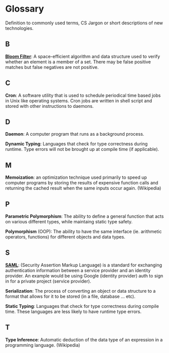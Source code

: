 # Glossary
Definition to commonly used terms, CS Jargon or short descriptions of new technologies.

## B
**[Bloom Filter](https://en.wikipedia.org/wiki/Bloom_filter)**: A space-efficient algorithm and data structure used to verify whether an element is a member of a set. There may be false positive matches but false negatives are not positive.

## C

**Cron**: A software utility that is used to schedule periodical time based jobs in Unix like operating systems. Cron jobs are written in shell script and stored with other instructions to daemons.

## D

**Daemon**: A computer program that runs as a background process.

**Dynamic Typing**: Languages that check for type correctness during runtime. Type errors will not be brought up at compile time (if applicable).

## M

**Memoization**: an optimization technique used primarily to speed up computer programs by storing the results of expensive function calls and returning the cached result when the same inputs occur again. (Wikipedia)

## P

**Parametric Polymorphism**: The ability to define a general function that acts on various different types, while maintaing static type safety.


**Polymorphism** (OOP): The ability to have the same interface (ie. arithmetic operators, functions) for different objects and data types.

## S

**[SAML](https://onlinehelp.tableau.com/current/server/en-us/saml_about.htm)**: (Security Assertion Markup Language) is a standard for exchanging authentication information between a service provider and an identity provider. An example would be using Google (identity provider) auth to sign in for a private project (service provider). 

**Serialization**: The process of converting an object or data structure to a format that allows for it to be stored (in a file, database ... etc).

**Static Typing**: Languages that check for type correctness during compile time. These languages are less likely to have runtime type errors.

## T

**Type Inference**: Automatic deduction of the data type of an expression in a programming language. (Wikipedia)
